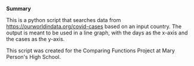 **Summary**

This is a python script that searches data from https://ourworldindata.org/covid-cases based on an input country. The output is meant to be used in a line graph, with the days as the x-axis and the cases as the y-axis.

This script was created for the Comparing Functions Project at Mary Person's High School.
